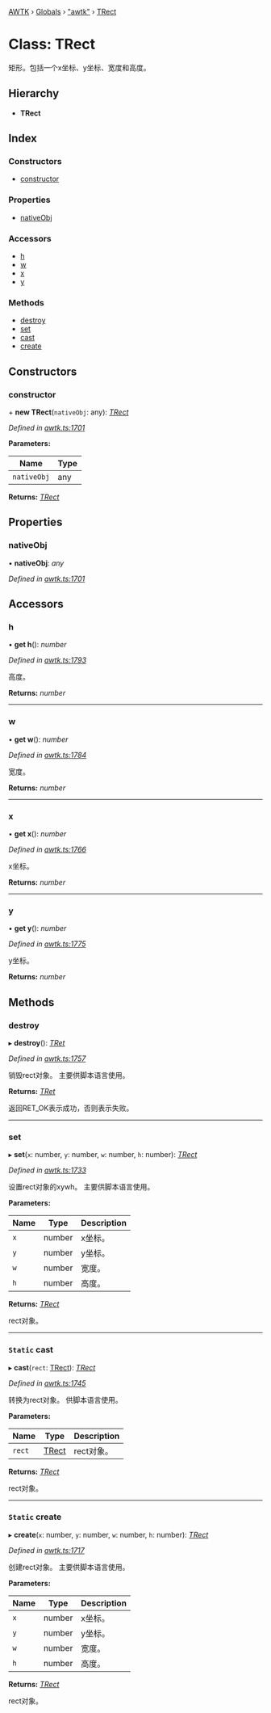 [AWTK](../README.md) › [Globals](../globals.md) › ["awtk"](../modules/_awtk_.md) › [TRect](_awtk_.trect.md)

# Class: TRect

矩形。包括一个x坐标、y坐标、宽度和高度。

## Hierarchy

* **TRect**

## Index

### Constructors

* [constructor](_awtk_.trect.md#constructor)

### Properties

* [nativeObj](_awtk_.trect.md#nativeobj)

### Accessors

* [h](_awtk_.trect.md#h)
* [w](_awtk_.trect.md#w)
* [x](_awtk_.trect.md#x)
* [y](_awtk_.trect.md#y)

### Methods

* [destroy](_awtk_.trect.md#destroy)
* [set](_awtk_.trect.md#set)
* [cast](_awtk_.trect.md#static-cast)
* [create](_awtk_.trect.md#static-create)

## Constructors

###  constructor

\+ **new TRect**(`nativeObj`: any): *[TRect](_awtk_.trect.md)*

*Defined in [awtk.ts:1701](https://github.com/zlgopen/awtk-binding/blob/346f0a7/tools/code_gen/js/output/awtk.ts#L1701)*

**Parameters:**

Name | Type |
------ | ------ |
`nativeObj` | any |

**Returns:** *[TRect](_awtk_.trect.md)*

## Properties

###  nativeObj

• **nativeObj**: *any*

*Defined in [awtk.ts:1701](https://github.com/zlgopen/awtk-binding/blob/346f0a7/tools/code_gen/js/output/awtk.ts#L1701)*

## Accessors

###  h

• **get h**(): *number*

*Defined in [awtk.ts:1793](https://github.com/zlgopen/awtk-binding/blob/346f0a7/tools/code_gen/js/output/awtk.ts#L1793)*

高度。

**Returns:** *number*

___

###  w

• **get w**(): *number*

*Defined in [awtk.ts:1784](https://github.com/zlgopen/awtk-binding/blob/346f0a7/tools/code_gen/js/output/awtk.ts#L1784)*

宽度。

**Returns:** *number*

___

###  x

• **get x**(): *number*

*Defined in [awtk.ts:1766](https://github.com/zlgopen/awtk-binding/blob/346f0a7/tools/code_gen/js/output/awtk.ts#L1766)*

x坐标。

**Returns:** *number*

___

###  y

• **get y**(): *number*

*Defined in [awtk.ts:1775](https://github.com/zlgopen/awtk-binding/blob/346f0a7/tools/code_gen/js/output/awtk.ts#L1775)*

y坐标。

**Returns:** *number*

## Methods

###  destroy

▸ **destroy**(): *[TRet](../enums/_awtk_.tret.md)*

*Defined in [awtk.ts:1757](https://github.com/zlgopen/awtk-binding/blob/346f0a7/tools/code_gen/js/output/awtk.ts#L1757)*

销毁rect对象。 主要供脚本语言使用。

**Returns:** *[TRet](../enums/_awtk_.tret.md)*

返回RET_OK表示成功，否则表示失败。

___

###  set

▸ **set**(`x`: number, `y`: number, `w`: number, `h`: number): *[TRect](_awtk_.trect.md)*

*Defined in [awtk.ts:1733](https://github.com/zlgopen/awtk-binding/blob/346f0a7/tools/code_gen/js/output/awtk.ts#L1733)*

设置rect对象的xywh。 主要供脚本语言使用。

**Parameters:**

Name | Type | Description |
------ | ------ | ------ |
`x` | number | x坐标。 |
`y` | number | y坐标。 |
`w` | number | 宽度。 |
`h` | number | 高度。  |

**Returns:** *[TRect](_awtk_.trect.md)*

rect对象。

___

### `Static` cast

▸ **cast**(`rect`: [TRect](_awtk_.trect.md)): *[TRect](_awtk_.trect.md)*

*Defined in [awtk.ts:1745](https://github.com/zlgopen/awtk-binding/blob/346f0a7/tools/code_gen/js/output/awtk.ts#L1745)*

转换为rect对象。 供脚本语言使用。

**Parameters:**

Name | Type | Description |
------ | ------ | ------ |
`rect` | [TRect](_awtk_.trect.md) | rect对象。  |

**Returns:** *[TRect](_awtk_.trect.md)*

rect对象。

___

### `Static` create

▸ **create**(`x`: number, `y`: number, `w`: number, `h`: number): *[TRect](_awtk_.trect.md)*

*Defined in [awtk.ts:1717](https://github.com/zlgopen/awtk-binding/blob/346f0a7/tools/code_gen/js/output/awtk.ts#L1717)*

创建rect对象。 主要供脚本语言使用。

**Parameters:**

Name | Type | Description |
------ | ------ | ------ |
`x` | number | x坐标。 |
`y` | number | y坐标。 |
`w` | number | 宽度。 |
`h` | number | 高度。  |

**Returns:** *[TRect](_awtk_.trect.md)*

rect对象。

